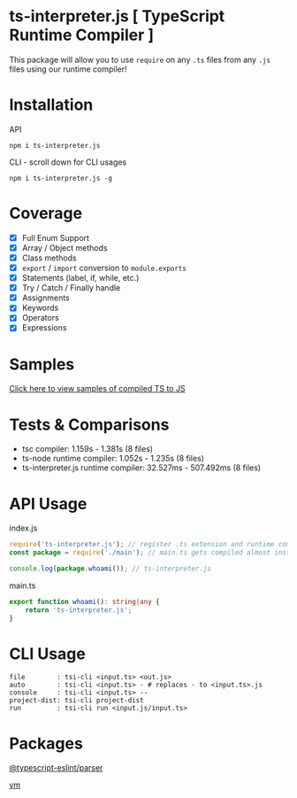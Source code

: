 # ts-interpreter.js [ TypeScript Runtime Compiler ]
This package will allow you to use `require` on any `.ts` files from any `.js` files using our runtime compiler!

#
# Installation
API
```
npm i ts-interpreter.js
```

CLI - scroll down for CLI usages
```
npm i ts-interpreter.js -g
```

# Coverage
- [x] Full Enum Support
- [x] Array / Object methods
- [x] Class methods
- [x] `export` / `import` conversion to `module.exports`
- [x] Statements (label, if, while, etc.)
- [x] Try / Catch / Finally handle
- [x] Assignments
- [x] Keywords
- [x] Operators
- [x] Expressions

# Samples
[Click here to view samples of compiled TS to JS](https://github.com/kaisei-kto/ts-interpreter.js/tree/main/examples)

# Tests & Comparisons
- tsc compiler: 1.159s - 1.381s (8 files)
- ts-node runtime compiler: 1.052s - 1.235s (8 files)
- ts-interpreter.js runtime compiler: 32.527ms - 507.492ms (8 files)

# API Usage
index.js
```js
require('ts-interpreter.js'); // register .ts extension and runtime compiler
const package = require('./main'); // main.ts gets compiled almost instant during runtime

console.log(package.whoami()); // ts-interpreter.js
```

main.ts
```ts
export function whoami(): string|any {
	return 'ts-interpreter.js';
}
```

# CLI Usage
```
file        : tsi-cli <input.ts> <out.js>
auto        : tsi-cli <input.ts> - # replaces - to <input.ts>.js
console     : tsi-cli <input.ts> --
project-dist: tsi-cli project-dist
run         : tsi-cli run <input.js/input.ts>
```

# Packages
[@typescript-eslint/parser](https://npmjs.com/package/@typescript-eslint/parser)

[vm](https://npmjs.com/package/vm)